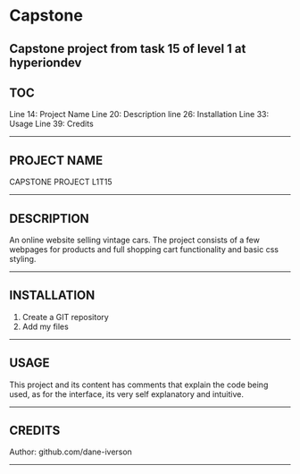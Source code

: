 # Capstone
Capstone project from task 15 of level 1 at hyperiondev
---------------------------------------------------------
TOC
---------------------------------------------------------

Line 14: Project Name
Line 20: Description
line 26: Installation
Line 33: Usage
Line 39: Credits

---------------------------------------------------------
PROJECT NAME
---------------------------------------------------------

CAPSTONE PROJECT L1T15

---------------------------------------------------------
DESCRIPTION
---------------------------------------------------------

An online website selling vintage cars. The project consists of a few webpages for products and full shopping cart functionality and basic css styling.

---------------------------------------------------------
INSTALLATION
---------------------------------------------------------

1. Create a GIT repository
2. Add my files

---------------------------------------------------------
USAGE
---------------------------------------------------------

This project and its content has comments that explain the code being used, as for the interface, its very self explanatory and intuitive.

---------------------------------------------------------
CREDITS
---------------------------------------------------------

Author: github.com/dane-iverson

---------------------------------------------------------
